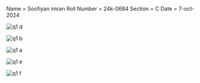 Name = Soofiyan imran
Roll Number = 24k-0684
Section = C
Date = 7-oct-2024

![q1 d](https://github.com/user-attachments/assets/e7354516-eaf9-4908-af7e-48d759ba7c99)

![q1 b](https://github.com/user-attachments/assets/38172a7f-5741-4ace-9759-33f5ff4f0d85)

![q1 a](https://github.com/user-attachments/assets/4f47be71-1121-4335-a8cc-223bea0e488b)

![q1 e](https://github.com/user-attachments/assets/c4229db5-ad9a-46ae-b501-c08b3a76c3ea)

![q1 f](https://github.com/user-attachments/assets/9c7510dc-d7a7-4a84-8d35-ad5a88fbd92d)

